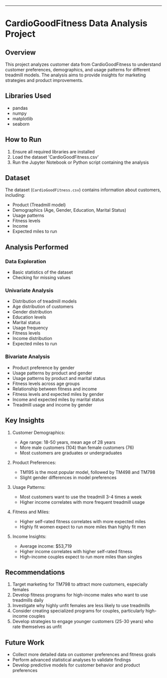 ---

# CardioGoodFitness Data Analysis Project

## Overview
This project analyzes customer data from CardioGoodFitness to understand customer preferences, demographics, and usage patterns for different treadmill models. The analysis aims to provide insights for marketing strategies and product improvements.

## Libraries Used
- pandas
- numpy
- matplotlib
- seaborn

## How to Run
1. Ensure all required libraries are installed
2. Load the dataset 'CardioGoodFitness.csv'
3. Run the Jupyter Notebook or Python script containing the analysis

## Dataset
The dataset (`CardioGoodFitness.csv`) contains information about customers, including:
- Product (Treadmill model)
- Demographics (Age, Gender, Education, Marital Status)
- Usage patterns
- Fitness levels
- Income
- Expected miles to run

## Analysis Performed

### Data Exploration
- Basic statistics of the dataset
- Checking for missing values

### Univariate Analysis
- Distribution of treadmill models
- Age distribution of customers
- Gender distribution
- Education levels
- Marital status
- Usage frequency
- Fitness levels
- Income distribution
- Expected miles to run

### Bivariate Analysis
- Product preference by gender
- Usage patterns by product and gender
- Usage patterns by product and marital status
- Fitness levels across age groups
- Relationship between fitness and income
- Fitness levels and expected miles by gender
- Income and expected miles by marital status
- Treadmill usage and income by gender

## Key Insights

1. Customer Demographics:
   - Age range: 18-50 years, mean age of 28 years
   - More male customers (104) than female customers (76)
   - Most customers are graduates or undergraduates

2. Product Preferences:
   - TM195 is the most popular model, followed by TM498 and TM798
   - Slight gender differences in model preferences

3. Usage Patterns:
   - Most customers want to use the treadmill 3-4 times a week
   - Higher income correlates with more frequent treadmill usage

4. Fitness and Miles:
   - Higher self-rated fitness correlates with more expected miles
   - Highly fit women expect to run more miles than highly fit men

5. Income Insights:
   - Average income: $53,719
   - Higher income correlates with higher self-rated fitness
   - High-income couples expect to run more miles than singles

## Recommendations

1. Target marketing for TM798 to attract more customers, especially females
2. Develop fitness programs for high-income males who want to use treadmills daily
3. Investigate why highly unfit females are less likely to use treadmills
4. Consider creating specialized programs for couples, particularly high-income couples
5. Develop strategies to engage younger customers (25-30 years) who rate themselves as unfit

## Future Work
- Collect more detailed data on customer preferences and fitness goals
- Perform advanced statistical analyses to validate findings
- Develop predictive models for customer behavior and product preferences
